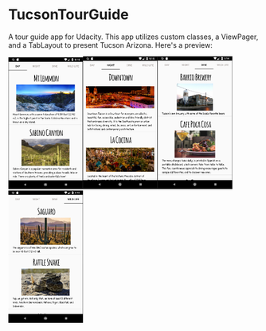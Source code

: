 # TucsonTourGuide
A tour guide app for Udacity.
This app utilizes custom classes, a ViewPager, and a TabLayout to present Tucson Arizona.
Here's a preview:

<img src="https://github.com/vincentwilliamhunt/TucsonTourGuide/blob/master/Day%20Screenshot.png" alt="Day Tab Screenshot" width="150px"/><img src="https://github.com/vincentwilliamhunt/TucsonTourGuide/blob/master/Night%20Screenshot.png" alt="Night Tab Screenshot" width="150px"/><img src="https://github.com/vincentwilliamhunt/TucsonTourGuide/blob/master/Dine%20Screenshot.png" alt="Dine Tab Screenshot" width="150px"/><img src="https://github.com/vincentwilliamhunt/TucsonTourGuide/blob/master/Wildlife%20Screenshot.png" alt="Wildlife Tab Screenshot" width="150px"/>
